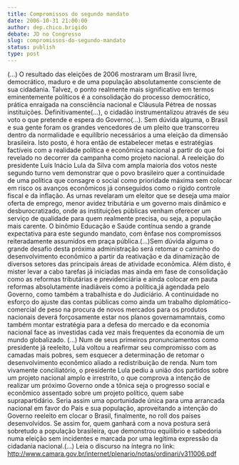 ```yaml
---
title: Compromissos do segundo mandato
date: 2006-10-31 21:00:00
author: dep.chico.brigido
debate: JD no Congresso
slug: compromissos-do-segundo-mandato
status: publish 
type: post
---
```


(...) O resultado das eleições de 2006 mostraram um Brasil livre, democrático, maduro e de uma população absolutamente consciente de sua cidadania. Talvez, o ponto realmente mais significativo em termos eminentemente políticos é a consolidação do processo democrático, prática enraigada na consciência nacional e Cláusula Pétrea de nossas instituições. Definitivamente(...), o cidadão instrumentalizou através de seu voto o que pretende e espera do Governo(...). Sem dúvida alguma, o Brasil e sua gente foram os grandes vencedores de um pleito que transcorreu dentro da normalidade e equilíbrio necessários a uma eleição da dimensão brasileira. Isto posto, é hora então de estabelecer metas e estratégias factíveis com a realidade política e econômica nacional a partir do que foi revelado no decorrer da campanha como projeto nacional. A reeleição do presidente Luís Inácio Lula da Silva com ampla maioria dos votos neste segundo turno vem demonstrar que o povo brasileiro quer a continuidade de uma política que consagre o social como prioridade máxima sem colocar em risco os avanços econômicos já conseguidos como o rígido controle fiscal e da inflação. As urnas revelaram um eleitor que se deseja uma maior oferta de emprego, menor avidez tributária e um governo mais dinâmico e desburocratizado, onde as instituições públicas venham oferecer um serviço de qualidade para quem realmente precisa, ou seja, a população mais carente. O binômio Educação e Saúde contínua sendo a grande expectativa para este segundo mandato, com ênfase nos compromissos reiteradamente assumidos em praça pública.(...)Sem dúvida alguma o grande desafio desta próxima administração será retomar o caminho do desenvolvimento econômico a partir da reativação e da dinamização de diversos setores das principais áreas de atividade econômica. Além disto, é mister levar a cabo tarefas já iniciadas mas ainda em fase de consolidação como as reformas tributárias e previdenciária e ainda colocar em pauta reformas absolutamente inadiáveis como a política,já agendada pelo Governo, como também a trabalhista e do Judiciário. A continuidade no esforço do ajuste das contas públicas como ainda um trabalho diplomático-comercial de peso na procura de novos mercados para os produtos nacionais deverá forçosamente estar nos planos governamamntais, como também montar estratégia para a defesa do mercado e da economia nacional face as investidas cada vez mais frequentes da economia de um mundo globalizado. (...) Num de seus primeiros pronunciamentos como presidente já reeleito, Lula voltou a reafirmar seu compromisso com as camadas mais pobres, sem esquecer a determinação de retomar o desenvolvimento econômico aliado a redistribuição de renda. Num tom vivamente conciliatório, o presidente Lula pediu a união dos partidos sobre um projeto nacional amplo e irrestrito, o que comprova a intenção de realizar um próximo Governo onde a tônica seja o progresso social e econômico assentado sobre um projeto político, quem sabe suprapartidário. Seria assim uma oportunidade única para uma arrancada nacional em favor do País e sua população, aproveitando a intenção do Governo reeleito em clocar o Brasil, finalmente, no roll dos países desenvolvidos. Se assim for, quem ganhará com a nova postura será sobretudo a população brasileira, que demonstrou equilíbrio e sabedoria numa eleição sem incidentes e marcada por uma legítima expressão da cidadania nacional.(...) Leia o discurso na íntegra no link: http://www.camara.gov.br/internet/plenario/notas/ordinari/v311006.pdf
